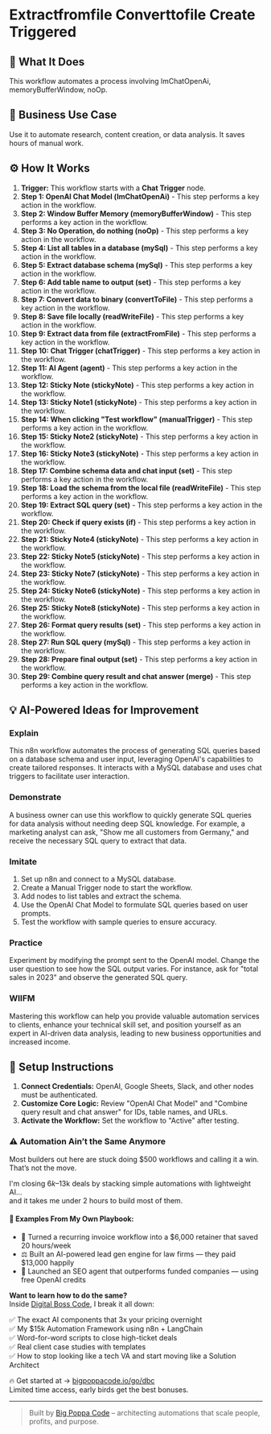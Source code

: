 # Extractfromfile Converttofile Create Triggered

## 🚀 What It Does
This workflow automates a process involving lmChatOpenAi, memoryBufferWindow, noOp.

## 💼 Business Use Case
Use it to automate research, content creation, or data analysis. It saves hours of manual work.

## ⚙️ How It Works
1.  **Trigger:** This workflow starts with a **Chat Trigger** node.
2. **Step 1: OpenAI Chat Model (lmChatOpenAi)** - This step performs a key action in the workflow.
3. **Step 2: Window Buffer Memory (memoryBufferWindow)** - This step performs a key action in the workflow.
4. **Step 3: No Operation, do nothing (noOp)** - This step performs a key action in the workflow.
5. **Step 4: List all tables in a database (mySql)** - This step performs a key action in the workflow.
6. **Step 5: Extract database schema (mySql)** - This step performs a key action in the workflow.
7. **Step 6: Add table name to output (set)** - This step performs a key action in the workflow.
8. **Step 7: Convert data to binary (convertToFile)** - This step performs a key action in the workflow.
9. **Step 8: Save file locally (readWriteFile)** - This step performs a key action in the workflow.
10. **Step 9: Extract data from file (extractFromFile)** - This step performs a key action in the workflow.
11. **Step 10: Chat Trigger (chatTrigger)** - This step performs a key action in the workflow.
12. **Step 11: AI Agent (agent)** - This step performs a key action in the workflow.
13. **Step 12: Sticky Note (stickyNote)** - This step performs a key action in the workflow.
14. **Step 13: Sticky Note1 (stickyNote)** - This step performs a key action in the workflow.
15. **Step 14: When clicking "Test workflow" (manualTrigger)** - This step performs a key action in the workflow.
16. **Step 15: Sticky Note2 (stickyNote)** - This step performs a key action in the workflow.
17. **Step 16: Sticky Note3 (stickyNote)** - This step performs a key action in the workflow.
18. **Step 17: Combine schema data and chat input (set)** - This step performs a key action in the workflow.
19. **Step 18: Load the schema from the local file (readWriteFile)** - This step performs a key action in the workflow.
20. **Step 19: Extract SQL query (set)** - This step performs a key action in the workflow.
21. **Step 20: Check if query exists (if)** - This step performs a key action in the workflow.
22. **Step 21: Sticky Note4 (stickyNote)** - This step performs a key action in the workflow.
23. **Step 22: Sticky Note5 (stickyNote)** - This step performs a key action in the workflow.
24. **Step 23: Sticky Note7 (stickyNote)** - This step performs a key action in the workflow.
25. **Step 24: Sticky Note6 (stickyNote)** - This step performs a key action in the workflow.
26. **Step 25: Sticky Note8 (stickyNote)** - This step performs a key action in the workflow.
27. **Step 26: Format query results (set)** - This step performs a key action in the workflow.
28. **Step 27: Run SQL query (mySql)** - This step performs a key action in the workflow.
29. **Step 28: Prepare final output (set)** - This step performs a key action in the workflow.
30. **Step 29: Combine query result and chat answer (merge)** - This step performs a key action in the workflow.

## 💡 AI-Powered Ideas for Improvement
### Explain
This n8n workflow automates the process of generating SQL queries based on a database schema and user input, leveraging OpenAI's capabilities to create tailored responses. It interacts with a MySQL database and uses chat triggers to facilitate user interaction.

### Demonstrate
A business owner can use this workflow to quickly generate SQL queries for data analysis without needing deep SQL knowledge. For example, a marketing analyst can ask, "Show me all customers from Germany," and receive the necessary SQL query to extract that data.

### Imitate
1. Set up n8n and connect to a MySQL database.
2. Create a Manual Trigger node to start the workflow.
3. Add nodes to list tables and extract the schema.
4. Use the OpenAI Chat Model to formulate SQL queries based on user prompts.
5. Test the workflow with sample queries to ensure accuracy.

### Practice
Experiment by modifying the prompt sent to the OpenAI model. Change the user question to see how the SQL output varies. For instance, ask for "total sales in 2023" and observe the generated SQL query.

### WIIFM
Mastering this workflow can help you provide valuable automation services to clients, enhance your technical skill set, and position yourself as an expert in AI-driven data analysis, leading to new business opportunities and increased income.

## 🔧 Setup Instructions
1. **Connect Credentials:** OpenAI, Google Sheets, Slack, and other nodes must be authenticated.
2. **Customize Core Logic:** Review "OpenAI Chat Model" and "Combine query result and chat answer" for IDs, table names, and URLs.
3. **Activate the Workflow:** Set the workflow to "Active" after testing.

### ⚠️ Automation Ain’t the Same Anymore

Most builders out here are stuck doing $500 workflows and calling it a win.  
That’s not the move.  

I'm closing $6k–$13k deals by stacking simple automations with lightweight AI...  
and it takes me under 2 hours to build most of them.

#### 🧠 Examples From My Own Playbook:
- 🔁 Turned a recurring invoice workflow into a $6,000 retainer that saved 20 hours/week  
- ⚖️ Built an AI-powered lead gen engine for law firms — they paid $13,000 happily  
- 🚀 Launched an SEO agent that outperforms funded companies — using free OpenAI credits  

**Want to learn how to do the same?**  
Inside [Digital Boss Code](https://bigpoppacode.io/go/dbc), I break it all down:

✅ The exact AI components that 3x your pricing overnight  
✅ My $15k Automation Framework using n8n + LangChain  
✅ Word-for-word scripts to close high-ticket deals  
✅ Real client case studies with templates  
✅ How to stop looking like a tech VA and start moving like a Solution Architect  

🔥 Get started at → [bigpoppacode.io/go/dbc](https://bigpoppacode.io/go/dbc)  
Limited time access, early birds get the best bonuses.

---
> Built by [Big Poppa Code](https://bigpoppacode.io) – architecting automations that scale people, profits, and purpose.
